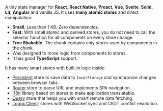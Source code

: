 A tiny state manager for **React**, **React Native**, **Preact**, **Vue**,
**Svelte**, **Solid**, **Lit**, **Angular** and vanilla JS. It uses **many atomic stores**
and direct manipulation.

* **Small.** Less than 1 KB. Zero dependencies.
* **Fast.** With small atomic and derived stores, you do not need to call
  the selector function for all components on every store change.
* **Tree Shakable.** The chunk contains only stores used by components
  in the chunk.
* Was designed to move logic from components to stores.
* It has good **TypeScript** support.

It has many smart stores with built-in logic inside:

* [Persistent](https://github.com/nanostores/persistent) store to save data
  to `localStorage` and synchronize changes between browser tabs.
* [Router](https://github.com/nanostores/router) store to parse URL
  and implements SPA navigation.
* [I18n](https://github.com/nanostores/i18n) library based on stores
  to make application translatable.
* [Query](https://github.com/nanostores/query) store that helps you
  with smart remote data fetching.
* [Logux Client](https://github.com/logux/client): stores with WebSocket
  sync and CRDT conflict resolution.
